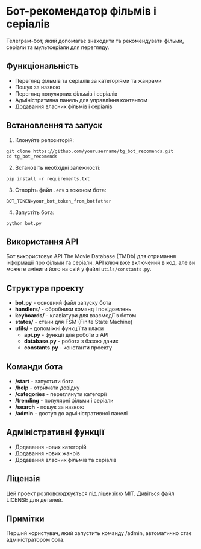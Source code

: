 # Бот-рекомендатор фільмів і серіалів

Телеграм-бот, який допомагає знаходити та рекомендувати фільми, серіали та мультсеріали для перегляду.

## Функціональність

- Перегляд фільмів та серіалів за категоріями та жанрами
- Пошук за назвою
- Перегляд популярних фільмів і серіалів
- Адміністративна панель для управління контентом
- Додавання власних фільмів і серіалів

## Встановлення та запуск

1. Клонуйте репозиторій:
```
git clone https://github.com/yourusername/tg_bot_recomends.git
cd tg_bot_recomends
```

2. Встановіть необхідні залежності:
```
pip install -r requirements.txt
```

3. Створіть файл `.env` з токеном бота:
```
BOT_TOKEN=your_bot_token_from_botfather
```

4. Запустіть бота:
```
python bot.py
```

## Використання API

Бот використовує API The Movie Database (TMDb) для отримання інформації про фільми та серіали. 
API ключ вже включений в код, але ви можете змінити його на свій у файлі `utils/constants.py`.

## Структура проекту

- **bot.py** - основний файл запуску бота
- **handlers/** - обробники команд і повідомлень
- **keyboards/** - клавіатури для взаємодії з ботом
- **states/** - стани для FSM (Finite State Machine)
- **utils/** - допоміжні функції та класи
  - **api.py** - функції для роботи з API
  - **database.py** - робота з базою даних
  - **constants.py** - константи проекту

## Команди бота

- **/start** - запустити бота
- **/help** - отримати довідку
- **/categories** - переглянути категорії
- **/trending** - популярні фільми і серіали
- **/search** - пошук за назвою
- **/admin** - доступ до адміністративної панелі

## Адміністративні функції

- Додавання нових категорій
- Додавання нових жанрів
- Додавання власних фільмів та серіалів

## Ліцензія

Цей проект розповсюджується під ліцензією MIT. Дивіться файл LICENSE для деталей.

## Примітки

Перший користувач, який запустить команду /admin, автоматично стає адміністратором бота. 